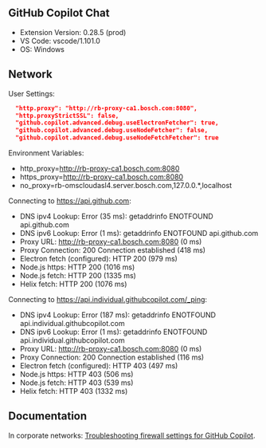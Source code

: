 ## GitHub Copilot Chat

- Extension Version: 0.28.5 (prod)
- VS Code: vscode/1.101.0
- OS: Windows

## Network

User Settings:
```json
  "http.proxy": "http://rb-proxy-ca1.bosch.com:8080",
  "http.proxyStrictSSL": false,
  "github.copilot.advanced.debug.useElectronFetcher": true,
  "github.copilot.advanced.debug.useNodeFetcher": false,
  "github.copilot.advanced.debug.useNodeFetchFetcher": true
```

Environment Variables:
- http_proxy=http://rb-proxy-ca1.bosch.com:8080
- https_proxy=http://rb-proxy-ca1.bosch.com:8080
- no_proxy=rb-omscloudasl4.server.bosch.com,127.0.0.*,localhost

Connecting to https://api.github.com:
- DNS ipv4 Lookup: Error (35 ms): getaddrinfo ENOTFOUND api.github.com
- DNS ipv6 Lookup: Error (1 ms): getaddrinfo ENOTFOUND api.github.com
- Proxy URL: http://rb-proxy-ca1.bosch.com:8080 (0 ms)
- Proxy Connection: 200 Connection established (418 ms)
- Electron fetch (configured): HTTP 200 (979 ms)
- Node.js https: HTTP 200 (1016 ms)
- Node.js fetch: HTTP 200 (1335 ms)
- Helix fetch: HTTP 200 (1076 ms)

Connecting to https://api.individual.githubcopilot.com/_ping:
- DNS ipv4 Lookup: Error (187 ms): getaddrinfo ENOTFOUND api.individual.githubcopilot.com
- DNS ipv6 Lookup: Error (1 ms): getaddrinfo ENOTFOUND api.individual.githubcopilot.com
- Proxy URL: http://rb-proxy-ca1.bosch.com:8080 (0 ms)
- Proxy Connection: 200 Connection established (116 ms)
- Electron fetch (configured): HTTP 403 (497 ms)
- Node.js https: HTTP 403 (506 ms)
- Node.js fetch: HTTP 403 (539 ms)
- Helix fetch: HTTP 403 (1332 ms)

## Documentation

In corporate networks: [Troubleshooting firewall settings for GitHub Copilot](https://docs.github.com/en/copilot/troubleshooting-github-copilot/troubleshooting-firewall-settings-for-github-copilot).